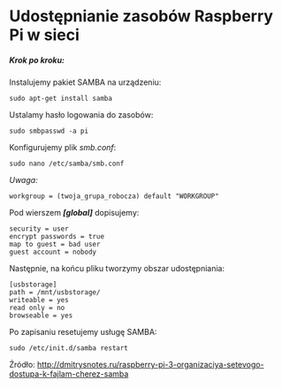 # Udostępnianie zasobów Raspberry Pi w sieci

##### Krok po kroku:

Instalujemy pakiet SAMBA na urządzeniu:
	
    sudo apt-get install samba
   
Ustalamy hasło logowania do zasobów:

	sudo smbpasswd -a pi
  
Konfigurujemy plik *smb.conf*:

	sudo nano /etc/samba/smb.conf
    
*Uwaga:*

	workgroup = (twoja_grupa_robocza) default "WORKGROUP"
   
Pod wierszem ***[global]*** dopisujemy:

	security = user
	encrypt passwords = true
	map to guest = bad user
	guest account = nobody
   
Następnie, na końcu pliku tworzymy obszar udostępniania:

	[usbstorage]
    path = /mnt/usbstorage/
	writeable = yes
	read only = no
	browseable = yes

Po zapisaniu resetujemy usługę SAMBA:

	sudo /etc/init.d/samba restart
    
Źródło: <http://dmitrysnotes.ru/raspberry-pi-3-organizaciya-setevogo-dostupa-k-fajlam-cherez-samba>
